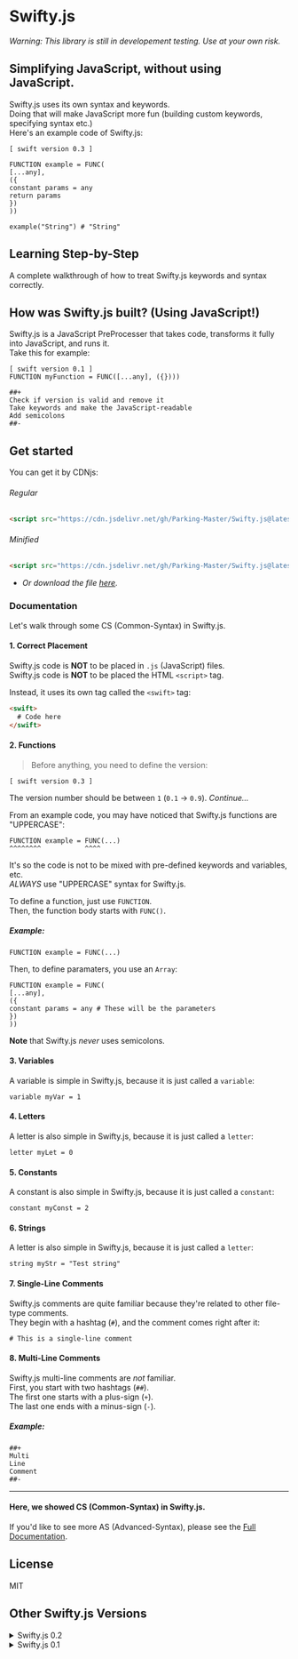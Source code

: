 # Swifty.js
_Warning: This library is still in developement testing. Use at your own risk._

## Simplifying JavaScript, without using JavaScript.
Swifty.js uses its own syntax and keywords.<br>
Doing that will make JavaScript more fun (building custom keywords, specifying syntax etc.)<br>
Here's an example code of Swifty.js:
```
[ swift version 0.3 ]

FUNCTION example = FUNC(
[...any],
({
constant params = any
return params
})
))

example("String") # "String"
```

## Learning Step-by-Step
A complete walkthrough of how to treat Swifty.js keywords and syntax correctly.

## How was Swifty.js built? (Using JavaScript!)
Swifty.js is a JavaScript PreProcesser that takes code, transforms it fully into JavaScript, and runs it.<br>
Take this for example:
```
[ swift version 0.1 ]
FUNCTION myFunction = FUNC([...any], ({})))

##+
Check if version is valid and remove it
Take keywords and make the JavaScript-readable
Add semicolons
##-
```

## Get started
You can get it by CDNjs:
###### Regular
```html
<script src="https://cdn.jsdelivr.net/gh/Parking-Master/Swifty.js@latest/0.3/swifty.js" async>[ swift version 0.3 ]</script>
```
###### Minified
```html
<script src="https://cdn.jsdelivr.net/gh/Parking-Master/Swifty.js@latest/0.3/swifty.min.js" async>[ swift version 0.3 ]</script>
```

- _Or download the file [here]()._

### Documentation
Let's walk through some CS (Common-Syntax) in Swifty.js.

#### 1. Correct Placement
Swifty.js code is **NOT** to be placed in `.js` (JavaScript) files.<br>
Swifty.js code is **NOT** to be placed the HTML `<script>` tag.

Instead, it uses its own tag called the `<swift>` tag:
```html
<swift>
  # Code here
</swift>
```

#### 2. Functions
> Before anything, you need to define the version:
```
[ swift version 0.3 ]
```

The version number should be between `1` (`0.1` -> `0.9`). _Continue..._

From an example code, you may have noticed that Swifty.js functions are "UPPERCASE":
```
FUNCTION example = FUNC(...)
^^^^^^^^           ^^^^
```

It's so the code is not to be mixed with pre-defined keywords and variables, etc.<br>
_ALWAYS_ use "UPPERCASE" syntax for Swifty.js.

To define a function, just use `FUNCTION`.<br>
Then, the function body starts with `FUNC()`.

##### Example:
```
FUNCTION example = FUNC(...)
```

Then, to define paramaters, you use an `Array`:
```
FUNCTION example = FUNC(
[...any],
({
constant params = any # These will be the parameters
})
))
```

**Note** that Swifty.js _never_ uses semicolons.

#### 3. Variables
A variable is simple in Swifty.js, because it is just called a `variable`:
```
variable myVar = 1
```

#### 4. Letters
A letter is also simple in Swifty.js, because it is just called a `letter`:
```
letter myLet = 0
```

#### 5. Constants
A constant is also simple in Swifty.js, because it is just called a `constant`:
```
constant myConst = 2
```

#### 6. Strings
A letter is also simple in Swifty.js, because it is just called a `letter`:
```
string myStr = "Test string"
```

#### 7. Single-Line Comments
Swifty.js comments are quite familiar because they're related to other file-type comments.<br>
They begin with a hashtag (`#`), and the comment comes right after it:
```
# This is a single-line comment
```

#### 8. Multi-Line Comments
Swifty.js multi-line comments are _not_ familiar.<br>
First, you start with two hashtags (`##`).<br>
The first one starts with a plus-sign (`+`).<br>
The last one ends with a minus-sign (`-`).<br>

##### Example:
```
##+
Multi
Line
Comment
##-
```

<hr>

#### Here, we showed CS (Common-Syntax) in Swifty.js.

If you'd like to see more AS (Advanced-Syntax), please see the [Full Documentation]().

## License
MIT

## Other  Swifty.js Versions
<details>
<summary>Swifty.js 0.2</summary>

# Swifty.js

## Simplifying JavaScript, without using JavaScript.
Swifty.js uses its own syntax and keywords.<br>
Doing that will make JavaScript more fun (building custom keywords, specifying syntax etc.)<br>
Here's an example code of Swifty.js:
```
[ swift version 0.2 ]

function example = func(...any) {
  constant params = any
  return params
}

example("String") # "String"
```

## Learning Step-by-Step
A complete walkthrough of how to treat Swifty.js keywords and syntax correctly.

## Quickstart
You can get it by CDN:
```html
<script src="https://cdn.jsdelivr.net/gh/Parking-Master/Swifty.js@latest/0.2/swifty.js" async>[ swift version 0.2 ]</script>
```

- Download the file [here]()

### Documentation
Let's walk through some CS (Common-Syntax) in Swifty.js.

#### 1. Correct Placement
Do **not** place Swifty.js code in `.js` (JavaScript) files.<br>
Do **not** place Swifty.js code the HTML `<script>` tag.
  
Instead, place it in the pre-defined `<swift>` tag:
```html
<swift>
  # Code here
</swift>
```

#### 2. Functions
To define a function, just use `function`.<br>
Then, the function body starts with `func()`.

##### Example:
```
function example = func(...)
```

Then, to define paramaters, you place all of them inside the parenthesis:
```
function example = func(...any) {
  constant params = any
  # "params" are the parameters
}
```

**Note** that Swifty.js _never_ uses semicolons.

#### 3. Variables
A variable is simple in Swifty.js, because it is just called a `variable`:
```
variable myVar = 1
```

#### 4. Letters
A letter is also simple in Swifty.js, because it is just called a `letter`:
```
letter myLet = 0
```

#### 5. Constants
A constant is also simple in Swifty.js, because it is just called a `constant`:
```
constant myConst = 2
```

#### 6. Strings
A letter is also simple in Swifty.js, because it is just called a `letter`:
```
string myStr = "Test string"
```

#### 7. Single-Line Comments
Swifty.js comments are quite familiar because they're related to other file-type comments.<br>
They begin with a hashtag (`#`), and the comment comes right after it:
```
# This is a single-line comment
```

#### 8. Multi-Line Comments
Swifty.js multi-line comments are _not_ familiar.<br>
First, you start with two hashtags (`##`).<br>
The first one starts with a plus-sign (`+`).<br>
The last one ends with a minus-sign (`-`).<br>

##### Example:
```
##+
Multi
Line
Comment
##-
```
</details>

<details>
<summary>Swifty.js 0.1</summary>

# Swifty.js

Swifty.js uses its own syntax and keywords.<br>
Here's an example code of Swifty.js:
```
[ swift version 0.1 ]

function example = func(...any) {
  constant params = any
  return params
}

example("String") # "String"
```
  
## Quickstart
You can get it by CDN:
```html
<script src="https://cdn.jsdelivr.net/gh/Parking-Master/Swifty.js@latest/0.1/swifty.js" async>[ swift version 0.1 ]</script>
```

- Download the file [here]()

### Documentation
Let's walk through some CS (Common-Syntax) in Swifty.js.

#### 1. Correct Placement
Do not place Swifty.js code in `.js` (JavaScript) files.<br>
Do not place Swifty.js code the HTML `<script>` tag.

Place it in the pre-defined `<swift>` tag:
```html
<swift>

</swift>
```

#### 2. Functions
A function body starts with `func()`.

##### Example
```
function example = func(...)
```

Then, to define paramaters, you place all of them inside the parenthesis:
```
function example = func(...any) {
  # ...
}
```

Swifty.js _never_ uses semicolons.

#### 3. Variables
A variable is simple in Swifty.js, because it is just called a `variable`:
```
variable myVar = 1
```

#### 4. Letters
A letter is also simple in Swifty.js, because it is just called a `letter`:
```
letter myLet = 0
```

#### 5. Constants
A constant is also simple in Swifty.js, because it is just called a `constant`:
```
constant myConst = 2
```

#### 7. Single-Line Comments
Swifty.js comments are quite familiar because they're related to other file-type comments.<br>
They begin with a hashtag (`#`), and the comment comes right after it:

#### 8. Multi-Line Comments
Swifty.js multi-line comments are _not_ familiar.<br>
First, you start with two hashtags (`##`).<br>
The first one starts with a plus-sign (`+`).<br>
The last one ends with a minus-sign (`-`).<br>
</details>
